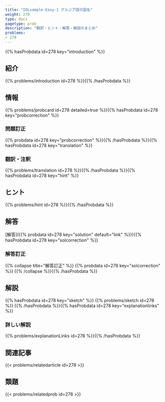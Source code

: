 ```yaml
---
title: "IOLsample-Easy-1 グルジア語の国名"
weight: 278
type: docs
pagetype: prob
description: "翻訳・ヒント・解答・解説のまとめ"
problems: 
- 278
---
```


{{% hasProbdata id=278 key="introduction" %}}

## 紹介

{{% problems/introduction id=278 %}}{{% /hasProbdata %}}

## 情報

{{% problems/probcard id=278 detailed=true %}}{{% hasProbdata id=278 key="probcorrection" %}}

### 問題訂正

{{% probdata id=278 key="probcorrection" %}}{{% /hasProbdata %}}{{% hasProbdata id=278 key="translation" %}}

### 翻訳・注釈

{{% problems/translation id=278 %}}{{% /hasProbdata %}}{{% hasProbdata id=278 key="hint" %}}

## ヒント

{{% problems/hint id=278 %}}{{% /hasProbdata %}}

## 解答

[解答]({{% probdata id=278 key="solution" default="link" %}}){{% hasProbdata id=278 key="solcorrection" %}}

### 解答訂正

{{% collapse title="解答訂正" %}}
{{% probdata id=278 key="solcorrection" %}}
{{% /collapse %}}{{% /hasProbdata %}}

## 解説

{{% hasProbdata id=278 key="sketch" %}}
{{% problems/sketch id=278 %}}
{{% /hasProbdata %}}{{% hasProbdata id=278 key="explanationlinks" %}}

### 詳しい解説

{{% problems/explanationLinks id=278 %}}{{% /hasProbdata %}}

## 関連記事

{{< problems/relatedarticle id=278 >}}

## 類題

{{< problems/relatedprob id=278 >}}
